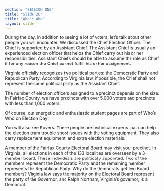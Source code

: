 ```yaml
---
section: "SESSION ONE"
title: "Slide 26"
title: "Who's Who"
layout: slide
---
```


During the day, in addition to seeing a lot of voters, let’s talk about other people you will encounter.  We discussed the Chief Election Officer.  The Chief is supported by an Assistant Chief.  The Assistant Chief is usually an experienced election officer that helps the Chief carry out his or her responsibilities.  Assistant Chiefs should be able to assume the role as Chief if for any reason the Chief cannot fulfill his or her assignment.

Virginia officially recognizes two political parties: the Democratic Party and Republican Party. According to Virginia law, if possible, the Chief shall not represent the same political party as the Assistant Chief.

The number of election officers assigned to a precinct depends on the size.  In Fairfax County, we have precincts with over 5,000 voters and precincts with less than 1,000 voters.

Of course, our energetic and enthusiastic student pages are part of Who’s Who on Election Day!
 
You will also see Rovers.  These people are technical experts that can help the election team trouble shoot issues with the voting equipment.  They also carry replacement equipment, and extra election materials.

A member of the Fairfax County Electoral Board may visit your precinct.  In Virginia, all elections in each of the 133 localities are overseen by a 3-member board. These individuals are politically appointed.  Two of the members represent the Democratic Party and the remaining member represents the Republican Party.  Why do the Democrats get two Board members? Virginia law says the majority on the Electoral Board represent the party of the Governor, and Ralph Northam, Virginia’s governor, is a Democrat.
 
